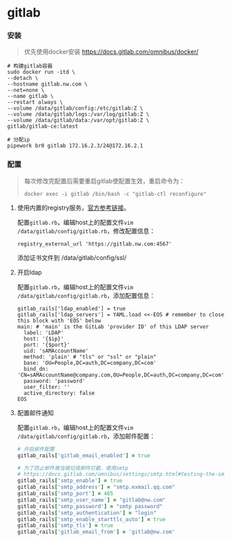 # gitlab

### 安装

> 优先使用docker安装 https://docs.gitlab.com/omnibus/docker/

```Shell
# 构建gitlab容器
sudo docker run -itd \
--detach \
--hostname gitlab.nw.com \
--net=none \
--name gitlab \
--restart always \
--volume /data/gitlab/config:/etc/gitlab:Z \
--volume /data/gitlab/logs:/var/log/gitlab:Z \
--volume /data/gitlab/data:/var/opt/gitlab:Z \
gitlab/gitlab-ce:latest

# 分配ip
pipework br0 gitlab 172.16.2.3/24@172.16.2.1
```

### 配置

> 每次修改完配置后需要重启gitlab使配置生效，重启命令为：
>
> ```shell
> docker exec -i gitlab /bin/bash -c "gitlab-ctl reconfigure"
> ```

1. 使用内置的registry服务，[官方参考链接](https://docs.gitlab.com/ce/administration/container_registry.html#configure-container-registry-under-an-existing-gitlab-domain)。

   配置`gitlab.rb`，编辑host上的配置文件`vim /data/gitlab/config/gitlab.rb`，修改配置信息：

   ```shell
   registry_external_url 'https://gitlab.nw.com:4567'
   ```

   添加证书文件到 /data/gitlab/config/ssl/ 

2. 开启ldap

   配置`gitlab.rb`，编辑host上的配置文件`vim /data/gitlab/config/gitlab.rb`，添加配置信息：

   ```shell
   gitlab_rails['ldap_enabled'] = true
   gitlab_rails['ldap_servers'] = YAML.load <<-EOS # remember to close this block with 'EOS' below
   main: # 'main' is the GitLab 'provider ID' of this LDAP server
     label: 'LDAP'
     host: '{$ip}'
     port: '{$port}'
     uid: 'sAMAccountName'
     method: 'plain' # "tls" or "ssl" or "plain"
     base: 'OU=People,DC=auth,DC=company,DC=com'
     bind_dn: 'CN=sAMAccountName@company.com,OU=People,DC=auth,DC=company,DC=com'
     password: 'password'
     user_filter: ''
     active_directory: false
   EOS
   ```

3. 配置邮件通知

   配置`gitlab.rb`，编辑host上的配置文件`vim /data/gitlab/config/gitlab.rb`，添加邮件配置：

   ```ruby
   # 开启邮件配置
   gitlab_rails['gitlab_email_enabled'] = true

   # 为了防止邮件被当做垃圾邮件拦截，使用smtp
   # https://docs.gitlab.com/omnibus/settings/smtp.html#testing-the-smtp-configuration
   gitlab_rails['smtp_enable'] = true
   gitlab_rails['smtp_address'] = "smtp.exmail.qq.com"
   gitlab_rails['smtp_port'] = 465
   gitlab_rails['smtp_user_name'] = "gitlab@nw.com"
   gitlab_rails['smtp_password'] = "smtp password"
   gitlab_rails['smtp_authentication'] = "login"
   gitlab_rails['smtp_enable_starttls_auto'] = true
   gitlab_rails['smtp_tls'] = true
   gitlab_rails['gitlab_email_from'] = 'gitlab@nw.com'
   ```